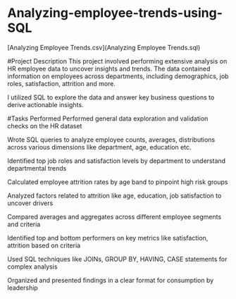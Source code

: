 # Analyzing-employee-trends-using-SQL
[Analyzing Employee Trends.csv](Analyzing Employee Trends.sql)

#Project Description
This project involved performing extensive analysis on HR employee data to uncover insights and trends. The data contained information on employees across departments, including demographics, job roles, satisfaction, attrition and more.

I utilized SQL to explore the data and answer key business questions to derive actionable insights.

#Tasks Performed
Performed general data exploration and validation checks on the HR dataset

Wrote SQL queries to analyze employee counts, averages, distributions across various dimensions like department, age, education etc.

Identified top job roles and satisfaction levels by department to understand departmental trends

Calculated employee attrition rates by age band to pinpoint high risk groups

Analyzed factors related to attrition like age, education, job satisfaction to uncover drivers

Compared averages and aggregates across different employee segments and criteria

Identified top and bottom performers on key metrics like satisfaction, attrition based on criteria

Used SQL techniques like JOINs, GROUP BY, HAVING, CASE statements for complex analysis

Organized and presented findings in a clear format for consumption by leadership
